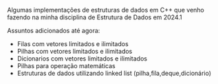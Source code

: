 Algumas implementações de estruturas de dados em C++ que venho fazendo na minha disciplina de Estrutura de Dados em 2024.1

Assuntos adicionados até agora:
-  Filas com vetores limitados e ilimitados
-  Pilhas com vetores limitados e ilimitados
-  Dicionarios com vetores limitados e ilimitados
-  Pilhas para operação matemáticas
-  Estruturas de dados utilizando linked list (pilha,fila,deque,dicionário)
